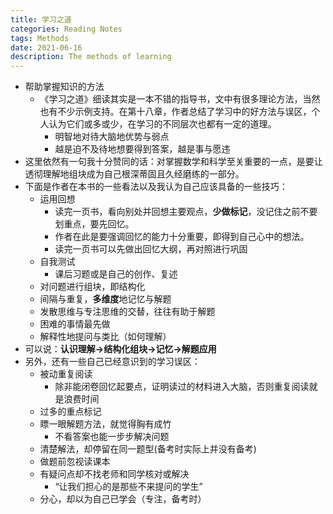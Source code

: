 ```yaml
---
title: 学习之道
categories: Reading Notes
tags: Methods
date: 2021-06-16
description: The methods of learning 
---
```


- 帮助掌握知识的方法
    - 《学习之道》细读其实是一本不错的指导书，文中有很多理论方法，当然也有不少示例支持。在第十八章，作者总结了学习中的好方法与误区，个人认为它们或多或少，在学习的不同层次也都有一定的道理。
        - 明智地对待大脑地优势与弱点
        - 越是迫不及待地想要得到答案，越是事与愿违
- 这里依然有一句我十分赞同的话：对掌握数学和科学至关重要的一点，是要让透彻理解地组块成为自己根深蒂固且久经磨练的一部分。
- 下面是作者在本书的一些看法以及我认为自己应该具备的一些技巧：
    - 运用回想
        - 读完一页书，看向别处并回想主要观点，**少做标记**，没记住之前不要划重点，要先回忆。
        - 作者在此是要强调回忆的能力十分重要，即得到自己心中的想法。
        - 读完一页书可以先做出回忆大纲，再对照进行巩固
    - 自我测试
        - 课后习题或是自己的创作、复述
    - 对问题进行组块，即结构化
    - 间隔与重复，**多维度**地记忆与解题
    - 发散思维与专注思维的交替，往往有助于解题
    - 困难的事情最先做
    - 解释性地提问与类比（如何理解）
- 可以说：**认识理解->结构化组块->记忆->解题应用**
- 另外，还有一些自己已经意识到的学习误区：
    - 被动重复阅读
        - 除非能闭卷回忆起要点，证明读过的材料进入大脑，否则重复阅读就是浪费时间
    - 过多的重点标记
    - 瞟一眼解题方法，就觉得胸有成竹
        - 不看答案也能一步步解决问题
    - 清楚解法，却停留在同一题型(备考时实际上并没有备考)
    - 做题前忽视读课本
    - 有疑问点却不找老师和同学核对或解决
        - “让我们担心的是那些不来提问的学生”
    - 分心，却以为自己已学会（专注，备考时）
